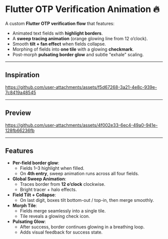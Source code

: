 # Flutter OTP Verification Animation 🔥

A custom **Flutter OTP verification flow** that features:
- Animated text fields with **highlight borders**.
- A **sweep tracing animation** (orange glowing line from 12 o’clock).
- Smooth **tilt + fan effect** when fields collapse.
- Morphing of fields into **one tile** with a glowing **checkmark**.
- Post-morph **pulsating border glow** and subtle "exhale" scaling.

---

## Inspiration

https://github.com/user-attachments/assets/f5d67268-3a21-4e8c-939e-7c8419a48545



---

## Preview

https://github.com/user-attachments/assets/4f002e33-6ec4-49a0-941e-128fb66236fb


---

## Features
- **Per-field border glow**:  
  - Fields 1–3 highlight when filled.  
  - On **4th entry**, sweep animation runs across all four fields.
- **Global Sweep Animation**:  
  - Traces border from **12 o’clock** clockwise.  
  - Bright tracer + halo effects.
- **Field Tilt + Collapse**:  
  - On last digit, boxes tilt bottom-out / top-in, then merge smoothly.
- **Morph Tile**:  
  - Fields merge seamlessly into a single tile.  
  - Tile reveals a glowing check icon.
- **Pulsating Glow**:  
  - After success, border continues glowing in a breathing loop.  
  - Adds visual feedback for success state.
